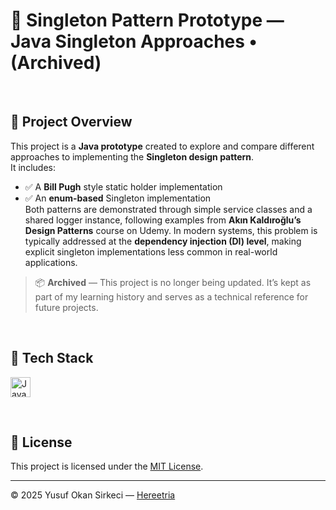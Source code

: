 # 🧩 Singleton Pattern Prototype — Java Singleton Approaches • (Archived)

<br>

## 📌 Project Overview

This project is a **Java prototype** created to explore and compare different approaches to implementing the **Singleton design pattern**.  
It includes:
- ✅ A **Bill Pugh** style static holder implementation  
- ✅ An **enum-based** Singleton implementation  
Both patterns are demonstrated through simple service classes and a shared logger instance, following examples from **Akın Kaldıroğlu’s Design Patterns** course on Udemy.
In modern systems, this problem is typically addressed at the **dependency injection (DI) level**, making explicit singleton implementations less common in real-world applications.  
> 📦 **Archived** — This project is no longer being updated. It’s kept as part of my learning history and serves as a technical reference for future projects.

<br>

## 🧰 Tech Stack

<p>
  <img src="https://img.shields.io/badge/Java-ED8B00?style=for-the-badge&logo=openjdk&logoColor=white" alt="Java Badge" height="32" />
</p>

<br>

## 📜 License
This project is licensed under the [MIT License](./LICENSE).

---

© 2025 Yusuf Okan Sirkeci — [Hereetria](https://github.com/Hereetria)
